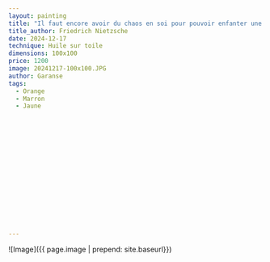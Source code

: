 ```yaml
---
layout: painting
title: "Il faut encore avoir du chaos en soi pour pouvoir enfanter une étoile qui danse." 
title_author: Friedrich Nietzsche 		                                                  
date: 2024-12-17
technique: Huile sur toile 
dimensions: 100x100
price: 1200
image: 20241217-100x100.JPG 
author: Garanse
tags:
  - Orange
  - Marron
  - Jaune
  
  
  
  
  
  
  
  
  
  
  
  
  
  
  
  
---
```

![Image]({{ page.image | prepend: site.baseurl}})

